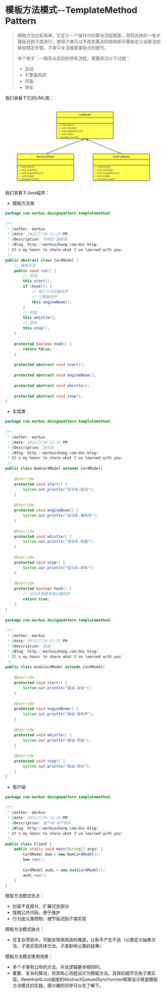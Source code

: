 # 模板方法模式--TemplateMethod Pattern

> 模板方法比较简单，它定义一个操作中的算法流程框架，而将具体的一些步骤延迟到子类进行，使得子类可以不改变算法的结构即可重新定义该算法的某些特定步骤。子类只关注框架某些点的细节。
>
> 举个例子：一辆车从启动到停车流程，需要经过以下过程：
>
> - 启动
> - 引擎轰鸣声
> - 鸣笛
> - 停车

我们来看下它的UML图：

![image-20220718232820743](../img/image-20220718232820743.png)

我们来看下Java程序：

- 模板方法类

```java
package com.markus.designpattern.templatemethod;

/**
 * @author: markus
 * @date: 2022/7/18 11:29 PM
 * @Description: 车模型-抽象类
 * @Blog: http://markuszhang.com/doc-blog/
 * It's my honor to share what I've learned with you!
 */
public abstract class CardModel {
  	// 模板方法
    public void run() {
        // 启动
        this.start();
        if (hook()) {
            // 默认不开启轰鸣声
            // 引擎轰鸣声
            this.engineBoom();
        }
        // 鸣笛
        this.whistle();
        // 停车
        this.stop();
    }

    protected boolean hook() {
        return false;
    }

    protected abstract void start();

    protected abstract void engineBoom();

    protected abstract void whistle();

    protected abstract void stop();
}
```

- 实现类

```java
package com.markus.designpattern.templatemethod;

/**
 * @author: markus
 * @date: 2022/7/18 11:32 PM
 * @Description: 宝马车
 * @Blog: http://markuszhang.com/doc-blog/
 * It's my honor to share what I've learned with you!
 */
public class BwmCardModel extends CardModel{

    @Override
    protected void start() {
        System.out.println("宝马车-启动");
    }

    @Override
    protected void engineBoom() {
        System.out.println("宝马车-轰鸣声");
    }

    @Override
    protected void whistle() {
        System.out.println("宝马车-鸣笛");
    }

    @Override
    protected void stop() {
        System.out.println("宝马车-停车");
    }

    @Override
    protected boolean hook() {
        // 宝马车想要体现出轰鸣声
        return true;
    }
}

package com.markus.designpattern.templatemethod;

/**
 * @author: markus
 * @date: 2022/7/18 11:32 PM
 * @Description: 奥迪
 * @Blog: http://markuszhang.com/doc-blog/
 * It's my honor to share what I've learned with you!
 */
public class AudiCardModel extends CardModel{

    @Override
    protected void start() {
        System.out.println("奥迪-启动");
    }

    @Override
    protected void engineBoom() {
        System.out.println("奥迪-轰鸣声");
    }

    @Override
    protected void whistle() {
        System.out.println("奥迪-鸣笛");
    }

    @Override
    protected void stop() {
        System.out.println("奥迪-停车");
    }
}
```

- 客户端

```java
package com.markus.designpattern.templatemethod;

/**
 * @author: markus
 * @date: 2022/7/18 11:35 PM
 * @Description: 客户端-用户看车
 * @Blog: http://markuszhang.com/doc-blog/
 * It's my honor to share what I've learned with you!
 */
public class Client {
    public static void main(String[] args) {
        CardModel bwm = new BwmCardModel();
        bwm.run();

        CardModel audi = new AudiCardModel();
        audi.run();
    }
}
```

模板方法模式优点：

- 封装不变部分、扩展可变部分
- 提取公共代码、便于维护
- 行为由父类控制、细节延迟到子类实现

模板方法模式缺点：

- 在复杂项目中，可能会带来阅读的难度，让新手产生不适（父类定义抽象方法，子类实现具体方法，子类影响父类的结果）

模板方法模式使用场景：

- 多个子类有公有的方法，并且逻辑基本相同时。
- 重要、复杂的算法，将其核心流程设计为模板方法，具体的细节交由子类实现，ReentrantLock底层的AbstractQueuedSynchonizer框架设计就是模板方法模式的实践，感兴趣的同学可以去了解下。